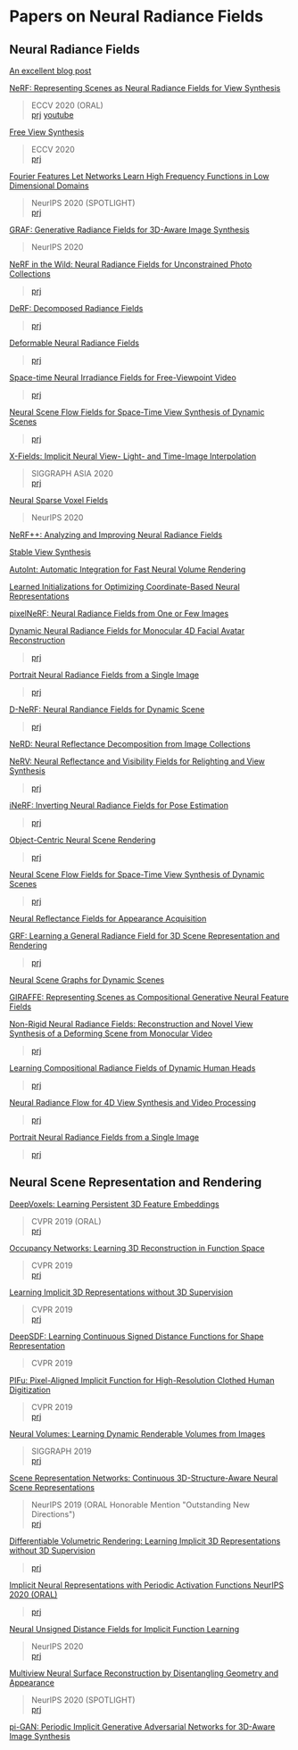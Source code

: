 # Papers on Neural Radiance Fields

## Neural Radiance Fields

[An excellent blog post](https://dellaert.github.io/NeRF/)

[NeRF: Representing Scenes as Neural Radiance Fields for View Synthesis ](https://arxiv.org/abs/2003.08934)   
> ECCV 2020 (ORAL)  
> [prj](https://www.matthewtancik.com/nerf)
[youtube](https://www.youtube.com/watch?v=dPWLybp4LL0)

[Free View Synthesis ](https://arxiv.org/abs/2008.05511)  
> ECCV 2020   
> [prj](http://vladlen.info/publications/free-view-synthesis/)

[Fourier Features Let Networks Learn High Frequency Functions in Low Dimensional Domains ](https://arxiv.org/abs/2006.10739)  
> NeurIPS 2020 (SPOTLIGHT)  
> [prj](https://people.eecs.berkeley.edu/~bmild/fourfeat/)

[GRAF: Generative Radiance Fields for 3D-Aware Image Synthesis ](https://arxiv.org/abs/2007.02442)  
> NeurIPS 2020

[NeRF in the Wild: Neural Radiance Fields for Unconstrained Photo Collections ](https://arxiv.org/abs/2008.02268)  
> [prj](https://nerf-w.github.io/)

[DeRF: Decomposed Radiance Fields ](https://arxiv.org/abs/2011.12490)  
> [prj](https://ubc-vision.github.io/derf/)

[Deformable Neural Radiance Fields ](https://arxiv.org/abs/2011.12948)  
> [prj](https://nerfies.github.io/)

[Space-time Neural Irradiance Fields for Free-Viewpoint Video ](https://arxiv.org/abs/2011.12950)  
> [prj](https://video-nerf.github.io/)

[Neural Scene Flow Fields for Space-Time View Synthesis of Dynamic Scenes ](https://arxiv.org/abs/2011.13084)  
> [prj](http://www.cs.cornell.edu/~zl548/NSFF/)

[X-Fields: Implicit Neural View- Light- and Time-Image Interpolation ](https://arxiv.org/abs/2010.00450)  
> SIGGRAPH ASIA 2020  
> [prj](https://xfields.mpi-inf.mpg.de/)

[Neural Sparse Voxel Fields ](https://arxiv.org/abs/2007.11571)  
> NeurIPS 2020

[NeRF++: Analyzing and Improving Neural Radiance Fields ](https://arxiv.org/abs/2010.07492)

[Stable View Synthesis ](https://arxiv.org/abs/2011.07233)

[AutoInt: Automatic Integration for Fast Neural Volume Rendering ](https://arxiv.org/abs/2012.01714)

[Learned Initializations for Optimizing Coordinate-Based Neural Representations ](https://arxiv.org/abs/2012.02189)

[pixelNeRF: Neural Radiance Fields from One or Few Images ](https://arxiv.org/abs/2012.02190)

[Dynamic Neural Radiance Fields for Monocular 4D Facial Avatar Reconstruction ](https://arxiv.org/abs/2012.03065)  
> [prj](https://gafniguy.github.io/4D-Facial-Avatars/)

[Portrait Neural Radiance Fields from a Single Image ](https://arxiv.org/abs/2012.05903)  
> [prj](https://portrait-nerf.github.io/)

[D-NeRF: Neural Randiance Fields for Dynamic Scene ](https://arxiv.org/abs/2011.13961)  
> [prj](https://www.albertpumarola.com/research/D-NeRF/index.html)

[NeRD: Neural Reflectance Decomposition from Image Collections ](https://arxiv.org/abs/2012.03918)

[NeRV: Neural Reflectance and Visibility Fields for Relighting and View Synthesis ](https://arxiv.org/abs/2012.03927)  
> [prj](https://people.eecs.berkeley.edu/~pratul/nerv/)

[iNeRF: Inverting Neural Radiance Fields for Pose Estimation ](https://t.co/8Yd4aYiICg)  
> [prj](https://t.co/Hspnds0iaf)

[Object-Centric Neural Scene Rendering ](https://arxiv.org/abs/2012.08503)  
> [prj](https://shellguo.com/osf/)

[Neural Scene Flow Fields for Space-Time View Synthesis of Dynamic Scenes ](https://arxiv.org/abs/2011.13084)  
> [prj](http://www.cs.cornell.edu/~zl548/NSFF/)

[Neural Reflectance Fields for Appearance Acquisition ](https://arxiv.org/abs/2008.03824)

[GRF: Learning a General Radiance Field for 3D Scene Representation and Rendering ](https://arxiv.org/abs/2010.04595)  
> [prj](https://github.com/alextrevithick/GRF)

[Neural Scene Graphs for Dynamic Scenes ](https://arxiv.org/abs/2011.10379)

[GIRAFFE: Representing Scenes as Compositional Generative Neural Feature Fields ](https://arxiv.org/abs/2011.12100)

[Non-Rigid Neural Radiance Fields: Reconstruction and Novel View Synthesis of a Deforming Scene from Monocular Video ](https://arxiv.org/abs/2012.12247)  
> [prj](https://gvv.mpi-inf.mpg.de/projects/nonrigid_nerf/)

[Learning Compositional Radiance Fields of Dynamic Human Heads ](https://arxiv.org/abs/2012.09955)  
> [prj](https://ziyanw1.github.io/hybrid_nerf/)

[Neural Radiance Flow for 4D View Synthesis and Video Processing ](https://arxiv.org/abs/2012.09790)  
> [prj](https://yilundu.github.io/nerflow/)

[Portrait Neural Radiance Fields from a Single Image ](https://arxiv.org/abs/2012.05903)  
> [prj](https://portrait-nerf.github.io/)

## Neural Scene Representation and Rendering

[DeepVoxels: Learning Persistent 3D Feature Embeddings ](https://arxiv.org/abs/1812.01024)  
> CVPR 2019 (ORAL)  
> [prj](https://vsitzmann.github.io/deepvoxels/)

[Occupancy Networks: Learning 3D Reconstruction in Function Space ](https://arxiv.org/abs/1812.03828)  
> CVPR 2019  
> [prj](https://avg.is.tuebingen.mpg.de/publications/occupancy-networks)

[Learning Implicit 3D Representations without 3D Supervision ](https://arxiv.org/abs/1812.02822)  
> CVPR 2019  
> [prj](https://www.sfu.ca/~zhiqinc/imgan/Readme.html)

[DeepSDF: Learning Continuous Signed Distance Functions for Shape Representation ](https://arxiv.org/abs/1901.05103)  
> CVPR 2019

[PIFu: Pixel-Aligned Implicit Function for High-Resolution Clothed Human Digitization ](https://arxiv.org/abs/1905.05172)  
> CVPR 2019  
> [prj](https://shunsukesaito.github.io/PIFu/)

[Neural Volumes: Learning Dynamic Renderable Volumes from Images ](https://arxiv.org/abs/1906.07751)  
> SIGGRAPH 2019  
> [prj](https://github.com/facebookresearch/neuralvolumes)

[Scene Representation Networks: Continuous 3D-Structure-Aware Neural Scene Representations ](https://arxiv.org/abs/1906.01618)  
> NeurIPS 2019 (ORAL Honorable Mention "Outstanding New Directions")  
> [prj](https://vsitzmann.github.io/srns/)

[Differentiable Volumetric Rendering: Learning Implicit 3D Representations without 3D Supervision ](https://arxiv.org/abs/1912.07372)  
> [prj](https://avg.is.tuebingen.mpg.de/publications/niemeyer2020cvpr)

[Implicit Neural Representations with Periodic Activation Functions NeurIPS 2020 (ORAL) ](https://arxiv.org/abs/2006.09661)  
> [prj](https://vsitzmann.github.io/siren/)

[Neural Unsigned Distance Fields for Implicit Function Learning]()  
> NeurIPS 2020  
> [prj](http://virtualhumans.mpi-inf.mpg.de/ndf/)

[Multiview Neural Surface Reconstruction by Disentangling Geometry and Appearance ](https://arxiv.org/abs/2003.09852)  
> NeurIPS 2020 (SPOTLIGHT)  
> [prj](https://lioryariv.github.io/idr/)

[pi-GAN: Periodic Implicit Generative Adversarial Networks for 3D-Aware Image Synthesis ](https://arxiv.org/abs/2012.00926)
